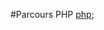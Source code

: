 #Parcours PHP
[php](https://newrelic.com/assets/pages/apm/php/php-elephant-logo-bd4f9d83be8c8563248fe4793f90bae7.png);
